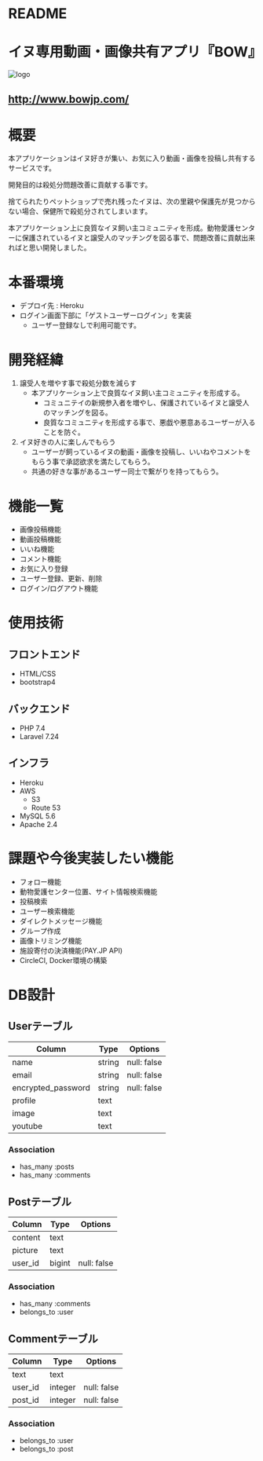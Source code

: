 # README
# イヌ専用動画・画像共有アプリ『BOW』
![logo](https://user-images.githubusercontent.com/59902916/89963165-e17a4500-dc81-11ea-9f6c-384774965f93.png)

## http://www.bowjp.com/
# 概要
本アプリケーションはイヌ好きが集い、お気に入り動画・画像を投稿し共有するサービスです。

開発目的は殺処分問題改善に貢献する事です。

捨てられたりペットショップで売れ残ったイヌは、次の里親や保護先が見つからない場合、保健所で殺処分されてしまいます。

本アプリケーション上に良質なイヌ飼い主コミュニティを形成。動物愛護センターに保護されているイヌと譲受人のマッチングを図る事で、問題改善に貢献出来ればと思い開発しました。

# 本番環境
- デプロイ先 : Heroku
- ログイン画面下部に「ゲストユーザーログイン」を実装
    - ユーザー登録なしで利用可能です。 

# 開発経緯
1. 譲受人を増やす事で殺処分数を減らす
    - 本アプリケーション上で良質なイヌ飼い主コミュニティを形成する。
      - コミュニテイの新規参入者を増やし、保護されているイヌと譲受人のマッチングを図る。
      - 良質なコミュニティを形成する事で、悪戯や悪意あるユーザーが入ることを防ぐ。
1. イヌ好きの人に楽しんでもらう
    - ユーザーが飼っているイヌの動画・画像を投稿し、いいねやコメントをもらう事で承認欲求を満たしてもらう。
    - 共通の好きな事があるユーザー同士で繋がりを持ってもらう。

# 機能一覧
- 画像投稿機能
- 動画投稿機能
- いいね機能
- コメント機能
- お気に入り登録
- ユーザー登録、更新、削除
- ログイン/ログアウト機能

# 使用技術
## フロントエンド
- HTML/CSS
- bootstrap4
## バックエンド
- PHP 7.4
- Laravel 7.24
## インフラ
- Heroku
- AWS
  - S3 
  - Route 53
- MySQL 5.6
- Apache 2.4

# 課題や今後実装したい機能
- フォロー機能
- 動物愛護センター位置、サイト情報検索機能
- 投稿検索
- ユーザー検索機能
- ダイレクトメッセージ機能
- グループ作成
- 画像トリミング機能
- 施設寄付の決済機能(PAY.JP API)
- CircleCI, Docker環境の構築

# DB設計
## Userテーブル
|Column|Type|Options|
|------|----|-------|
|name|string|null: false|
|email|string|null: false|
|encrypted_password|string|null: false|
|profile|text||
|image|text||
|youtube|text||

### Association
- has_many :posts
- has_many :comments


## Postテーブル
|Column|Type|Options|
|------|----|-------|
|content|text||
|picture|text||
|user_id|bigint|null: false|

### Association
- has_many :comments
- belongs_to :user


## Commentテーブル
|Column|Type|Options|
|------|----|-------|
|text|text||
|user_id|integer|null: false|
|post_id|integer|null: false|

### Association
- belongs_to :user
- belongs_to :post
